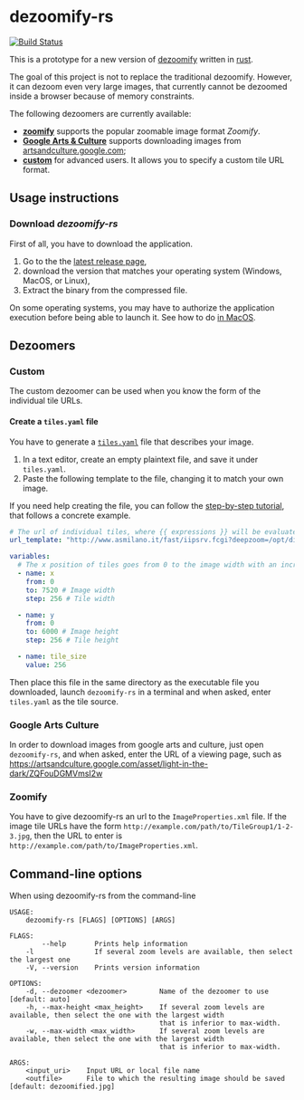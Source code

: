# dezoomify-rs

[![Build Status](https://travis-ci.org/lovasoa/dezoomify-rs.svg?branch=master)](https://travis-ci.org/lovasoa/dezoomify-rs)

This is a prototype for a new version of
[dezoomify](https://github.com/lovasoa/dezoomify)
written in [rust](https://www.rust-lang.org/).

The goal of this project is not to replace the traditional dezoomify.
However, it can dezoom even 
very large images, that currently cannot be dezoomed inside a browser
because of memory constraints.

The following dezoomers are currently available:
 - [**zoomify**](#zoomify) supports the popular zoomable image format *Zoomify*.
 - [**Google Arts & Culture**](#google-arts-culture) supports downloading images from
    [artsandculture.google.com](https://artsandculture.google.com/);
 - [**custom**](#Custom) for advanced users.
    It allows you to specify a custom tile URL format.

## Usage instructions

### Download *dezoomify-rs*
First of all, you have to download the application.

 1. Go to the the [latest release page](https://github.com/lovasoa/dezoomify-rs/releases/latest),
 1. download the version that matches your operating system (Windows, MacOS, or Linux),
 1. Extract the binary from the compressed file.
 
On some operating systems, you may have to authorize the application execution
before being able to launch it. See how to do
[in MacOS](https://support.apple.com/kb/ph25088?locale=en_US).


## Dezoomers

### Custom

The custom dezoomer can be used when you know the form of the individual tile URLs.

#### Create a `tiles.yaml` file

You have to generate a [`tiles.yaml`](tiles.yaml) file that describes your image.

 1. In a text editor, create an empty plaintext file, and save it under `tiles.yaml`.
 1. Paste the following template to the file, changing it to match your own image.
 
If you need help creating the file, you can follow the [step-by-step tutorial](https://github.com/lovasoa/dezoomify-rs/wiki/Usage-example), that follows a concrete example.

```yaml
# The url of individual tiles, where {{ expressions }} will be evaluated using the variables below
url_template: "http://www.asmilano.it/fast/iipsrv.fcgi?deepzoom=/opt/divenire/files/./tifs/05/63/563559.tif_files/13/{{x/tile_size}}_{{y/tile_size}}.jpg"

variables:
  # The x position of tiles goes from 0 to the image width with an increment of the tile width
  - name: x
    from: 0
    to: 7520 # Image width
    step: 256 # Tile width

  - name: y
    from: 0
    to: 6000 # Image height
    step: 256 # Tile height

  - name: tile_size
    value: 256
```

Then place this file in the same directory as the executable file you downloaded,
launch `dezoomify-rs` in a terminal and when asked, enter `tiles.yaml` as the tile source. 

### Google Arts Culture
In order to download images from google arts and culture, just open 
`dezoomify-rs`, and when asked, enter the URL of a viewing page, such as 
https://artsandculture.google.com/asset/light-in-the-dark/ZQFouDGMVmsI2w 

### Zoomify

You have to give dezoomify-rs an url to the `ImageProperties.xml` file.
If the image tile URLs have the form
`http://example.com/path/to/TileGroup1/1-2-3.jpg`,
then the URL to enter is
`http://example.com/path/to/ImageProperties.xml`.

## Command-line options

When using dezoomify-rs from the command-line

```
USAGE:
    dezoomify-rs [FLAGS] [OPTIONS] [ARGS]

FLAGS:
        --help       Prints help information
    -l               If several zoom levels are available, then select the largest one
    -V, --version    Prints version information

OPTIONS:
    -d, --dezoomer <dezoomer>        Name of the dezoomer to use [default: auto]
    -h, --max-height <max_height>    If several zoom levels are available, then select the one with the largest width
                                     that is inferior to max-width.
    -w, --max-width <max_width>      If several zoom levels are available, then select the one with the largest width
                                     that is inferior to max-width.

ARGS:
    <input_uri>    Input URL or local file name
    <outfile>      File to which the resulting image should be saved [default: dezoomified.jpg]
```
